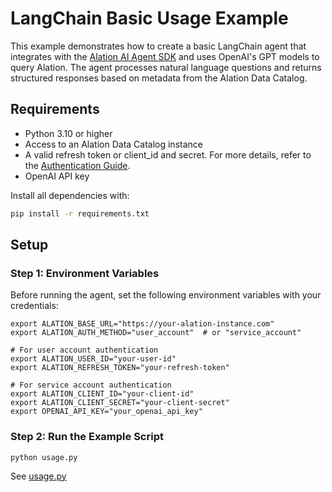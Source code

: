 # LangChain Basic Usage Example

This example demonstrates how to create a basic LangChain agent that integrates with the [Alation AI Agent SDK](https://github.com/Alation/alation-ai-agent-sdk) and uses OpenAI's GPT models to query Alation. The agent processes natural language questions and returns structured responses based on metadata from the Alation Data Catalog.

## Requirements

- Python 3.10 or higher
- Access to an Alation Data Catalog instance
- A valid refresh token or client_id and secret. For more details, refer to the [Authentication Guide](https://github.com/Alation/alation-ai-agent-sdk/blob/main/guides/authentication.md).
- OpenAI API key

Install all dependencies with:

```bash
pip install -r requirements.txt
```

## Setup

### Step 1: Environment Variables
Before running the agent, set the following environment variables with your credentials:
```
export ALATION_BASE_URL="https://your-alation-instance.com"
export ALATION_AUTH_METHOD="user_account"  # or "service_account"

# For user account authentication
export ALATION_USER_ID="your-user-id"
export ALATION_REFRESH_TOKEN="your-refresh-token"

# For service account authentication
export ALATION_CLIENT_ID="your-client-id"
export ALATION_CLIENT_SECRET="your-client-secret"
export OPENAI_API_KEY="your_openai_api_key"
```

### Step 2: Run the Example Script
```
python usage.py
```

See [usage.py](./usage.py)
